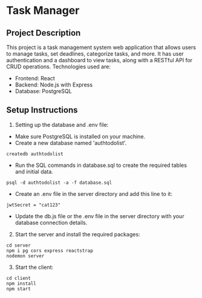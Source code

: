 # Task Manager

## Project Description

This project is a task management system web application that allows users to manage tasks, set deadlines, categorize tasks, and more. It has user authentication and a dashboard to view tasks, along with a RESTful API for CRUD operations.
Technologies used are:

- Frontend: React
- Backend: Node.js with Express
- Database: PostgreSQL

## Setup Instructions

1. Setting up the database and .env file:

- Make sure PostgreSQL is installed on your machine.
- Create a new database named 'authtodolist'.

```
createdb authtodolist
```

- Run the SQL commands in database.sql to create the required tables and initial data.

```
psql -d authtodolist -a -f database.sql
```

- Create an .env file in the server directory and add this line to it:

```
jwtSecret = "cat123"
```

- Update the db.js file or the .env file in the server directory with your database connection details.

2. Start the server and install the required packages:

```
cd server
npm i pg cors express reactstrap
nodemon server
```

3. Start the client:

```
cd client
npm install
npm start
```
